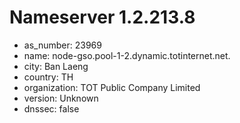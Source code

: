 # Nameserver 1.2.213.8

* as_number: 23969
* name: node-gso.pool-1-2.dynamic.totinternet.net.
* city: Ban Laeng
* country: TH
* organization: TOT Public Company Limited
* version: Unknown
* dnssec: false

